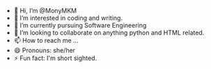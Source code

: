 - 👋 Hi, I’m @MonyMKM
- 👀 I’m interested in coding and writing. 
- 🌱 I’m currently pursuing Software Engineering
- 💞️ I’m looking to collaborate on anything python and HTML related. 
- 📫 How to reach me ...
- 😄 Pronouns: she/her
- ⚡ Fun fact: I'm short sighted. 

<!---
MonyMKM/MonyMKM is a ✨ special ✨ repository because its `README.md` (this file) appears on your GitHub profile.
You can click the Preview link to take a look at your changes.
--->
